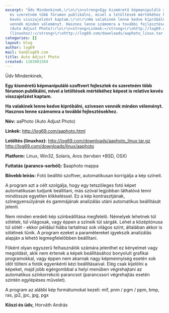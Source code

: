 ```yaml
---
excerpt: "Üdv Mindenkinek,\r\n\r\n<strong>Egy kisméretű képmanipuláló szoftvert fejlesztek
  és szeretném több fórumon publikálni, mivel a letöltések mértékéhez képest is relative
  kevés visszajelzést kaptam.\r\n\r\nHa valakinek lenne kedve kipróbálni, szívesen
  vennék minden véleményt. Hasznos lenne számomra a további fejlesztésekhez.</strong>\r\n\r\n<strong>Név:</strong>\r\naaPhoto
  (Auto Adjust Photo)\r\n\r\n<strong>Linkek:</strong>\r\nhttp://log69.com/aaphoto.html\r\n\r\n<strong>Letöltés
  (linuxhoz):</strong>\r\nhttp://log69.com/downloads/aaphoto_linux.tar.gz\r"
categories: []
layout: blog
author: log69
mail: han@log69.com
title: Auto Adjust Photo
created: 1183901569
---
```

Üdv Mindenkinek,

<strong>Egy kisméretű képmanipuláló szoftvert fejlesztek és szeretném több fórumon publikálni, mivel a letöltések mértékéhez képest is relative kevés visszajelzést kaptam.

Ha valakinek lenne kedve kipróbálni, szívesen vennék minden véleményt. Hasznos lenne számomra a további fejlesztésekhez.</strong>

<strong>Név:</strong>
aaPhoto (Auto Adjust Photo)

<strong>Linkek:</strong>
http://log69.com/aaphoto.html

<strong>Letöltés (linuxhoz):</strong>
http://log69.com/downloads/aaphoto_linux.tar.gz
http://log69.com/downloads/linux/aaphoto

<strong>Platform:</strong>
Linux, Win32, Solaris, Aros
(tervben *BSD, OSX)

<strong>Futtatás (parancs-sorból):</strong>
$aaphoto mappa

<strong>Bővebb leírás:</strong>
Fotó beállító szoftver, automatikusan korrigálja a kép színeit.

A program azt a célt szolgálja, hogy egy tetszõleges fotó képet automatikusan tudjunk beállítani, más szóval legjobban láthatóvá tenni mindössze egyetlen klikkeléssel. Ez a kép kontrasztjának, színegyensúlyának és gammájának analizálás utáni automatikus beállítását jelenti.

Nem minden eredeti kép színbeállítása megfelelõ. Némelyek lehetnek túl sötétek, túl világosak, vagy éppen a színeik túl sárgák. Lehet a középtónusa túl sötét - ekkor például hiába tartalmaz sok világos színt, általában akkor is sötétnek tûnik. A program ezeket a paramétereket igyekszik analizálás alapján a lehetõ legmegfelelõbben beállítani.

Fõként olyan egyszerû felhasználók számára jelenthet ez kényelmet vagy megoldást, akik nem értenek a képek beállításához bonyolult grafikai programokkal, vagy éppen nem akarnak nagy képmennyiség esetén sok idõt tölteni a fotók egyenkénti kézi beállításaival. Elég csak kijelölni a képeket, majd jobb egérgombbal a helyi menüben végrehajtani az automatikus színkorrekció parancsot (parancssori végrehajtás esetén szintén egylépéses mûvelet).

A program az alábbi kép formátumokat kezeli:
mif, pnm / pgm / ppm, bmp, ras, jp2, jpc, jpg, pgx

<strong>Köszi és üdv,</strong>
Horváth András

